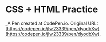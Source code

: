 # CSS + HTML Practice
 _A Pen created at CodePen.io. Original URL: [https://codepen.io/jlw23339/pen/dyodbXw](https://codepen.io/jlw23339/pen/dyodbXw).

 